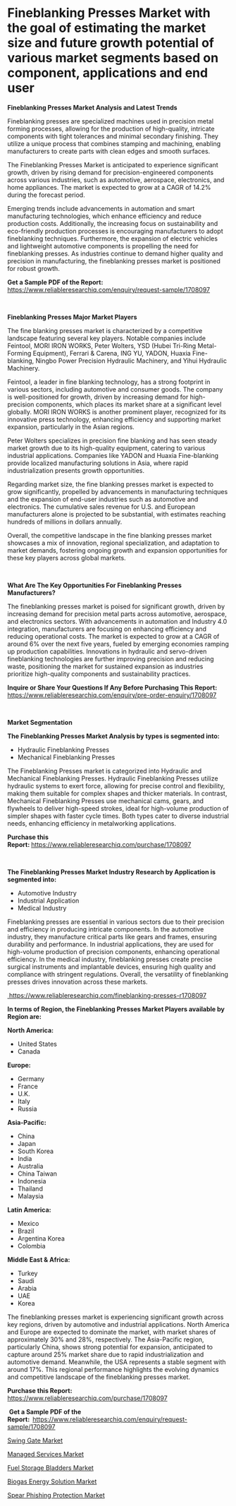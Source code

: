 <p><h1>Fineblanking Presses Market with the goal of estimating the market size and future growth potential of various market segments based on component, applications and end user</h1></p><p><strong>Fineblanking Presses Market Analysis and Latest Trends</strong></p>
<p><p>Fineblanking presses are specialized machines used in precision metal forming processes, allowing for the production of high-quality, intricate components with tight tolerances and minimal secondary finishing. They utilize a unique process that combines stamping and machining, enabling manufacturers to create parts with clean edges and smooth surfaces.</p><p>The Fineblanking Presses Market is anticipated to experience significant growth, driven by rising demand for precision-engineered components across various industries, such as automotive, aerospace, electronics, and home appliances. The market is expected to grow at a CAGR of 14.2% during the forecast period. </p><p>Emerging trends include advancements in automation and smart manufacturing technologies, which enhance efficiency and reduce production costs. Additionally, the increasing focus on sustainability and eco-friendly production processes is encouraging manufacturers to adopt fineblanking techniques. Furthermore, the expansion of electric vehicles and lightweight automotive components is propelling the need for fineblanking presses. As industries continue to demand higher quality and precision in manufacturing, the fineblanking presses market is positioned for robust growth.</p></p>
<p><strong>Get a Sample PDF of the Report:&nbsp;</strong> <a href="https://www.reliableresearchiq.com/enquiry/request-sample/1708097?utm_campaign=1260&utm_medium=2&utm_source=Github&utm_content=ia&utm_term=07102024&utm_id=fineblanking-presses">https://www.reliableresearchiq.com/enquiry/request-sample/1708097</a></p>
<p>&nbsp;</p>
<p><strong>Fineblanking Presses Major Market Players</strong></p>
<p><p>The fine blanking presses market is characterized by a competitive landscape featuring several key players. Notable companies include Feintool, MORI IRON WORKS, Peter Wolters, YSD (Hubei Tri-Ring Metal-Forming Equipment), Ferrari & Carena, ING YU, YADON, Huaxia Fine-blanking, Ningbo Power Precision Hydraulic Machinery, and Yihui Hydraulic Machinery.</p><p>Feintool, a leader in fine blanking technology, has a strong footprint in various sectors, including automotive and consumer goods. The company is well-positioned for growth, driven by increasing demand for high-precision components, which places its market share at a significant level globally. MORI IRON WORKS is another prominent player, recognized for its innovative press technology, enhancing efficiency and supporting market expansion, particularly in the Asian regions.</p><p>Peter Wolters specializes in precision fine blanking and has seen steady market growth due to its high-quality equipment, catering to various industrial applications. Companies like YADON and Huaxia Fine-blanking provide localized manufacturing solutions in Asia, where rapid industrialization presents growth opportunities.</p><p>Regarding market size, the fine blanking presses market is expected to grow significantly, propelled by advancements in manufacturing techniques and the expansion of end-user industries such as automotive and electronics. The cumulative sales revenue for U.S. and European manufacturers alone is projected to be substantial, with estimates reaching hundreds of millions in dollars annually.</p><p>Overall, the competitive landscape in the fine blanking presses market showcases a mix of innovation, regional specialization, and adaptation to market demands, fostering ongoing growth and expansion opportunities for these key players across global markets.</p></p>
<p>&nbsp;</p>
<p><strong>What Are The Key Opportunities For Fineblanking Presses Manufacturers?</strong></p>
<p><p>The fineblanking presses market is poised for significant growth, driven by increasing demand for precision metal parts across automotive, aerospace, and electronics sectors. With advancements in automation and Industry 4.0 integration, manufacturers are focusing on enhancing efficiency and reducing operational costs. The market is expected to grow at a CAGR of around 6% over the next five years, fueled by emerging economies ramping up production capabilities. Innovations in hydraulic and servo-driven fineblanking technologies are further improving precision and reducing waste, positioning the market for sustained expansion as industries prioritize high-quality components and sustainability practices.</p></p>
<p><strong>Inquire or Share Your Questions If Any Before Purchasing This Report:</strong> <a href="https://www.reliableresearchiq.com/enquiry/pre-order-enquiry/1708097?utm_campaign=1260&utm_medium=2&utm_source=Github&utm_content=ia&utm_term=07102024&utm_id=fineblanking-presses">https://www.reliableresearchiq.com/enquiry/pre-order-enquiry/1708097</a></p>
<p>&nbsp;</p>
<p><strong>Market Segmentation</strong></p>
<p><strong>The Fineblanking Presses Market Analysis by types is segmented into:</strong></p>
<p><ul><li>Hydraulic Fineblanking Presses</li><li>Mechanical Fineblanking Presses</li></ul></p>
<p><p>The Fineblanking Presses market is categorized into Hydraulic and Mechanical Fineblanking Presses. Hydraulic Fineblanking Presses utilize hydraulic systems to exert force, allowing for precise control and flexibility, making them suitable for complex shapes and thicker materials. In contrast, Mechanical Fineblanking Presses use mechanical cams, gears, and flywheels to deliver high-speed strokes, ideal for high-volume production of simpler shapes with faster cycle times. Both types cater to diverse industrial needs, enhancing efficiency in metalworking applications.</p></p>
<p><strong>Purchase this Report:&nbsp;</strong><a href="https://www.reliableresearchiq.com/purchase/1708097?utm_campaign=1260&utm_medium=2&utm_source=Github&utm_content=ia&utm_term=07102024&utm_id=fineblanking-presses">https://www.reliableresearchiq.com/purchase/1708097</a></p>
<p>&nbsp;</p>
<p><strong>The Fineblanking Presses Market Industry Research by Application is segmented into:</strong></p>
<p><ul><li>Automotive Industry</li><li>Industrial Application</li><li>Medical Industry</li></ul></p>
<p><p>Fineblanking presses are essential in various sectors due to their precision and efficiency in producing intricate components. In the automotive industry, they manufacture critical parts like gears and frames, ensuring durability and performance. In industrial applications, they are used for high-volume production of precision components, enhancing operational efficiency. In the medical industry, fineblanking presses create precise surgical instruments and implantable devices, ensuring high quality and compliance with stringent regulations. Overall, the versatility of fineblanking presses drives innovation across these markets.</p></p>
<p><a href="https://www.reliableresearchiq.com/fineblanking-presses-r1708097?utm_campaign=1260&utm_medium=2&utm_source=Github&utm_content=ia&utm_term=07102024&utm_id=fineblanking-presses">&nbsp;https://www.reliableresearchiq.com/fineblanking-presses-r1708097</a></p>
<p><strong>In terms of Region, the Fineblanking Presses Market Players available by Region are:</strong></p>
<p>
    <p> <strong> North America: </strong>
        <ul>
            <li>United States</li>
            <li>Canada</li>
        </ul>
        </p> 
    <p> <strong> Europe: </strong>
        <ul>
            <li>Germany</li>
            <li>France</li>
            <li>U.K.</li>
            <li>Italy</li>
            <li>Russia</li>
        </ul>
        </p> 
    <p> <strong> Asia-Pacific: </strong>
        <ul>
            <li>China</li>
            <li>Japan</li>
            <li>South Korea</li>
            <li>India</li>
            <li>Australia</li>
            <li>China Taiwan</li>
            <li>Indonesia</li>
            <li>Thailand</li>
            <li>Malaysia</li>
        </ul>
        </p> 
    <p> <strong> Latin America: </strong>
        <ul>
            <li>Mexico</li>
            <li>Brazil</li>
            <li>Argentina Korea</li>
            <li>Colombia</li>
        </ul>
        </p> 
    <p> <strong> Middle East & Africa: </strong>
        <ul>
            <li>Turkey</li>
            <li>Saudi</li>
            <li>Arabia</li>
            <li>UAE</li>
            <li>Korea</li>
        </ul>
    </p>
    </p>
<p><p>The fineblanking presses market is experiencing significant growth across key regions, driven by automotive and industrial applications. North America and Europe are expected to dominate the market, with market shares of approximately 30% and 28%, respectively. The Asia-Pacific region, particularly China, shows strong potential for expansion, anticipated to capture around 25% market share due to rapid industrialization and automotive demand. Meanwhile, the USA represents a stable segment with around 17%. This regional performance highlights the evolving dynamics and competitive landscape of the fineblanking presses market.</p></p>
<p><strong>Purchase this Report: </strong><a href="https://www.reliableresearchiq.com/purchase/1708097?utm_campaign=1260&utm_medium=2&utm_source=Github&utm_content=ia&utm_term=07102024&utm_id=fineblanking-presses">https://www.reliableresearchiq.com/purchase/1708097</a></p>
<p>&nbsp;<strong>Get a Sample PDF of the Report:&nbsp;&nbsp;</strong><a href="https://www.reliableresearchiq.com/enquiry/request-sample/1708097?utm_campaign=1260&utm_medium=2&utm_source=Github&utm_content=ia&utm_term=07102024&utm_id=fineblanking-presses">https://www.reliableresearchiq.com/enquiry/request-sample/1708097</a></p>
<p><strong></strong></p>
<p><p><a href="https://github.com/AdeaKodra585/Market-Research-Report-List-1/blob/main/swing-gate-market.md?utm_campaign=1260&utm_medium=2&utm_source=Github&utm_content=ia&utm_term=07102024&utm_id=fineblanking-presses">Swing Gate Market</a></p><p><a href="https://www.linkedin.com/pulse/market-leaders-laggards-global-managed-services-trends-forecast-rgyrf?utm_campaign=1260&utm_medium=2&utm_source=Github&utm_content=ia&utm_term=07102024&utm_id=fineblanking-presses">Managed Services Market</a></p><p><a href="https://issuu.com/reportprime-2/docs/fuel-storage-bladders-market-size-2_7162e72a3b65b2?utm_campaign=1260&utm_medium=2&utm_source=Github&utm_content=ia&utm_term=07102024&utm_id=fineblanking-presses">Fuel Storage Bladders Market</a></p><p><a href="https://issuu.com/reportprime-2/docs/biogas-energy-solution-market-size-_6d33330aa1cc11?utm_campaign=1260&utm_medium=2&utm_source=Github&utm_content=ia&utm_term=07102024&utm_id=fineblanking-presses">Biogas Energy Solution Market</a></p><p><a href="https://www.linkedin.com/pulse/unveiling-market-trends-global-spear-phishing-protection-duupf?utm_campaign=1260&utm_medium=2&utm_source=Github&utm_content=ia&utm_term=07102024&utm_id=fineblanking-presses">Spear Phishing Protection Market</a></p></p>